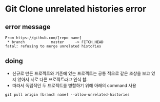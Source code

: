 # Git Clone unrelated histories error 
## error message 
```
From https://github.com/[repo name]
 * branch            master     -> FETCH_HEAD
fatal: refusing to merge unrelated histories
```

## doing 
- 신규로 만든 프로젝트와 기존에 있는 프로젝트는 공통 적으로 같은 조상을 보고 있지 않아서 서로 다른 프로젝트라고 인식 함.
- 따라서 독립적인 두 프로젝트를 병합하기 위해 아래의 command 사용
```
git pull origin [branch name] --allow-unrelated-histories
```
